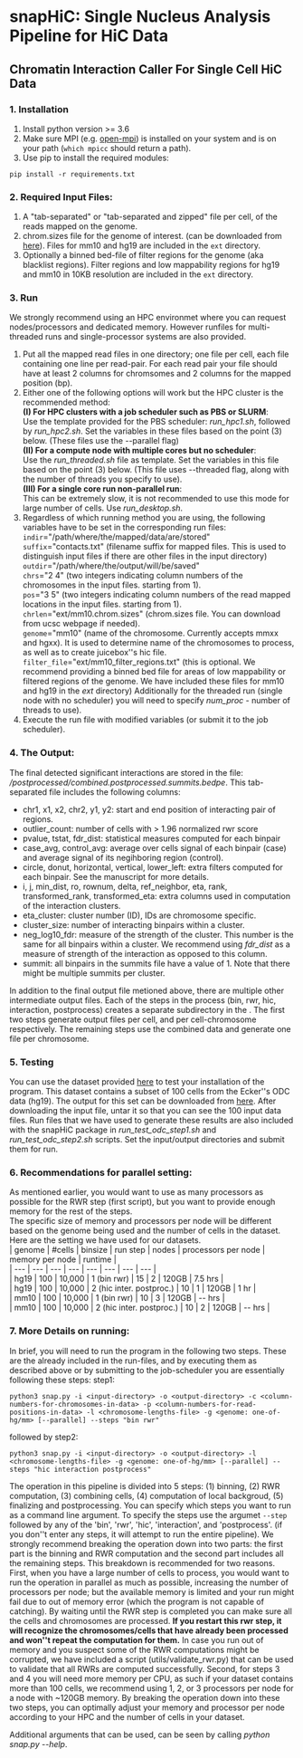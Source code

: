 # snapHiC: Single Nucleus Analysis Pipeline for HiC Data 
## Chromatin Interaction Caller For Single Cell HiC Data
### 1. Installation 
1. Install python version >= 3.6 
2. Make sure MPI (e.g. [open-mpi](https://www.open-mpi.org/)) is installed on your system and is on your path (`which mpicc` should return a path). 
3. Use pip to install the required modules: 
```
pip install -r requirements.txt
```

### 2. Required Input Files:
1. A "tab-separated" or "tab-separated and zipped" file per cell, of the reads mapped on the genome. 
2. chrom.sizes file for the genome of interest. (can be downloaded from [here](https://hgdownload.soe.ucsc.edu/downloads.html)). Files for mm10 and hg19 are included in the `ext` directory. 
3. Optionally a binned bed-file of filter regions for the genome (aka blacklist regions). Filter regions and low mappability regions for hg19 and mm10 in 10KB resolution are included in the `ext` directory. 

### 3. Run
We strongly recommend using an HPC environmet where you can request nodes/processors and dedicated memory. However runfiles for multi-threaded runs and single-processor systems are also provided.
1. Put all the mapped read files in one directory; one file per cell, each file containing one line per read-pair. For each read pair your file should have at least 2 columns for chromsomes and 2 columns for the mapped position (bp).  
2. Either one of the following options will work but the HPC cluster is the recommended method:  
&Tab;**(I) For HPC clusters with a job scheduler such as PBS or SLURM**:  
&Tab;&Tab; Use the template provided for the PBS scheduler: *run_hpc1.sh*, followed by *run_hpc2.sh*. Set the variables in these files based on the point (3) below. (These files use the --parallel flag)  
&Tab;**(II) For a compute node with multiple cores but no scheduler**:  
&Tab;&Tab; Use the *run_threaded.sh* file as template. Set the variables in this file based on the point (3) below. (This file uses --threaded flag, along with the number of threads you specify to use).  
&Tab;**(III) For a single core run non-parallel run**:  
&Tab;&Tab; This can be extremely slow, it is not recommended to use this mode for large number of cells. Use *run_desktop.sh*.
3. Regardless of which running method you are using, the following variables have to be set in the corresponding run files:  
&Tab;`indir`="/path/where/the/mapped/data/are/stored"   
&Tab;`suffix`="contacts.txt" (filename suffix for mapped files. This is used to distinguish input files if there are other files in the input directory)  
&Tab;`outdir`="/path/where/the/output/will/be/saved"  
&Tab;`chrs`="2 4" (two integers indicating column numbers of the chromosomes in the input files. starting from 1).  
&Tab;`pos`="3 5" (two integers indicating column numbers of the read mapped locations in the input files. starting from 1). 
&Tab;`chrlen`="ext/mm10.chrom.sizes" (chrom.sizes file. You can download from ucsc webpage if needed).  
&Tab;`genome`="mm10" (name of the chromosome. Currently accepts mmxx and hgxx). It is used to determine name of the chromosomes to process, as well as to create juicebox''s hic file.   
&Tab;`filter_file`="ext/mm10_filter_regions.txt" (this is optional. We recommend providing a binned bed file for areas of low mappability or filtered regions of the genome. We have included these files for mm10 and hg19 in the *ext* directory) 
&Tab;Additionally for the threaded run (single node with no scheduler) you will need to specify *num_proc* - number of threads to use).  
4. Execute the run file with modified variables (or submit it to the job scheduler). 

### 4. The Output: 
The final detected significant interactions are stored in the file: *<outdir>/postprocessed/combined.postprocessed.summits.bedpe*. This tab-separated file includes the following columns:  
- chr1, x1, x2, chr2, y1, y2: start and end position of interacting pair of regions. 
- outlier_count: number of cells with > 1.96 normalized rwr score  
- pvalue, tstat, fdr_dist: statistical measures computed for each binpair 
- case_avg, control_avg: average over cells signal of each binpair (case) and average signal of its negihboring region (control). 
- circle, donut, horizontal, vertical, lower_left: extra filters computed for each binpair. See the manuscript for more details. 
- i, j, min_dist, ro, rownum, delta, ref_neighbor, eta, rank, transformed_rank, transformed_eta: extra columns used in computation of the interaction clusters. 
- eta_cluster: cluster number (ID), IDs are chromosome specific. 
- cluster_size: number of interacting binpairs within a cluster. 
- neg_log10_fdr: measure of the strength of the cluster.  This number is the same for all binpairs within a cluster. We recommend using *fdr_dist* as a measure of strength of the interaction as opposed to this column. 
- summit: all binpairs in the summits file have a value of 1. Note that there might be multiple summits per cluster. 

In addition to the final output file metioned above, there are multiple other intermediate output files. Each of the steps in the process (bin, rwr, hic, interaction, postprocess) creates a separate subdirectory in the *<outdir>*. The first two steps generate output files per cell, and per cell-chromosome respectively. The remaining steps use the combined data and generate one file per chromosome. 

### 5. Testing  
You can use the dataset provided [here](http://renlab.sdsc.edu/abnousa/snapHiC/test/input/Ecker/ODC_100.tar.gz) to test your installation of the program. This dataset contains a subset of 100 cells from the Ecker''s ODC data (hg19). The output for this set can be downloaded from [here](http://renlab.sdsc.edu/abnousa/snapHiC/test/output/Ecker/ODC). 
After downloading the input file, untar it so that you can see the 100 input data files. Run files that we have used to generate these results are also included with the snapHiC package in *run_test_odc_step1.sh* and *run_test_odc_step2.sh* scripts. Set the input/output directories and submit them for run.

### 6. Recommendations for parallel setting:  
As mentioned earlier, you would want to use as many processors as possible for the RWR step (first script), but you want to provide enough memory for the rest of the steps.  
The specific size of memory and processors per node will be different based on the genome being used and the number of cells in the dataset. Here are the setting we have used for our datasets.  
| genome | #cells | binsize | run step | nodes | processors per node | memory per node | runtime |  
| --- | --- | --- | --- | --- | --- | --- | --- |  
| hg19 | 100 | 10,000 | 1 (bin rwr) | 15 | 2 | 120GB | 7.5 hrs |  
| hg19 | 100 | 10,000 | 2 (hic inter. postproc.) | 10 | 1 | 120GB | 1 hr |  
| mm10 | 100 | 10,000 | 1 (bin rwr) | 10 | 3 | 120GB | -- hrs |  
| mm10 | 100 | 10,000 | 2 (hic inter. postproc.) | 10 | 2 | 120GB | -- hrs |

### 7. More Details on running:
In brief, you will need to run the program in the following two steps. These are the already included in the run-files, and by executing them as described above or by submitting to the job-scheduler you are essentially following these steps:
step1:
```
python3 snap.py -i <input-directory> -o <output-directory> -c <column-numbers-for-chromosomes-in-data> -p <column-numbers-for-read-positions-in-data> -l <chromosome-lengths-file> -g <genome: one-of-hg/mm> [--parallel] --steps "bin rwr"
```
followed by step2:
```
python3 snap.py -i <input-directory> -o <output-directory> -l <chromosome-lengths-file> -g <genome: one-of-hg/mm> [--parallel] --steps "hic interaction postprocess"
```

The operation in this pipeline is divided into 5 steps: (1) binning, (2) RWR computation, (3) combining cells, (4) computation of local backgroud, (5) finalizing and postprocessing. You can specify which steps you want to run as a command line argument. To specify the steps use the argumet `--step` followed by any of the 'bin', 'rwr', 'hic', 'interaction', and 'postprocess'. (if you don''t enter any steps, it will attempt to run the entire pipeline). 
We strongly recommend breaking the operation down into two parts: the first part is the binning and RWR computation and the second part includes all the remaining steps. 
This breakdown is recommended for two reasons. First, when you have a large number of cells to process, you would want to run the operation in parallel as much as possible, increasing the number of processors per node; but the available memory is limited and your run might fail due to out of memory error (which the program is not capable of catching). By waiting until the RWR step is completed you can make sure all the cells and chromosomes are processed. **If you restart this rwr step, it will recognize the chromosomes/cells that have already been processed and won''t repeat the computation for them.** In case you run out of memory and you suspect some of the RWR computations might be corrupted, we have included a script (utils/validate_rwr.py) that can be used to validate that all RWRs are computed successfully. 
Second, for steps 3 and 4 you will need more memory per CPU, as such if your dataset contains more than 100 cells, we recommend using 1, 2, or 3 processors per node for a node with ~120GB memory. By breaking the operation down into these two steps, you can optimally adjust your memory and processor per node according to your HPC and the number of cells in your dataset.  

Additional arguments that can be used, can be seen by calling *python snap.py --help*.
